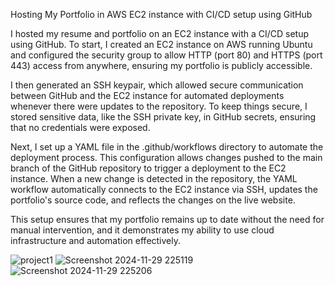 Hosting My Portfolio in AWS EC2 instance with CI/CD setup using GitHub

I hosted my resume and portfolio on an EC2 instance with a CI/CD setup using GitHub. 
To start, I created an EC2 instance on AWS running Ubuntu and configured the security group to allow HTTP (port 80) and HTTPS (port 443) access from anywhere, 
ensuring my portfolio is publicly accessible.
          
I then generated an SSH keypair, which allowed secure communication between GitHub and 
the EC2 instance for automated deployments whenever there were updates to the repository. To keep things secure, I stored sensitive data, 
like the SSH private key, in GitHub secrets, ensuring that no credentials were exposed.

Next, I set up a YAML file in the .github/workflows directory to automate the deployment process. 
This configuration allows changes pushed to the main branch of the GitHub repository to trigger a deployment to the EC2 instance. 
When a new change is detected in the repository, the YAML workflow automatically connects to the EC2 instance via SSH, updates the portfolio's source code, 
and reflects the changes on the live website.
          
This setup ensures that my portfolio remains up to date without the need for manual intervention, 
and it demonstrates my ability to use cloud infrastructure and automation effectively.

![project1](https://github.com/user-attachments/assets/fdd374c0-d9a7-468e-be5b-b9d91977ccf1)
![Screenshot 2024-11-29 225119](https://github.com/user-attachments/assets/cea17b4d-e954-4163-869f-e80e9c724f94)
![Screenshot 2024-11-29 225206](https://github.com/user-attachments/assets/411fd8b5-c164-43ae-a309-cfa44df7d837)


<!--
**Sunilkumaur/sunilkumaur** is a ✨ _special_ ✨ repository because its `README.md` (this file) appears on your GitHub profile.

Here are some ideas to get you started:

- 🔭 I’m currently working on ...
- 🌱 I’m currently learning ...
- 👯 I’m looking to collaborate on ...
- 🤔 I’m looking for help with ...
- 💬 Ask me about ...
- 📫 How to reach me: ...
- 😄 Pronouns: ...
- ⚡ Fun fact: ...
-->
